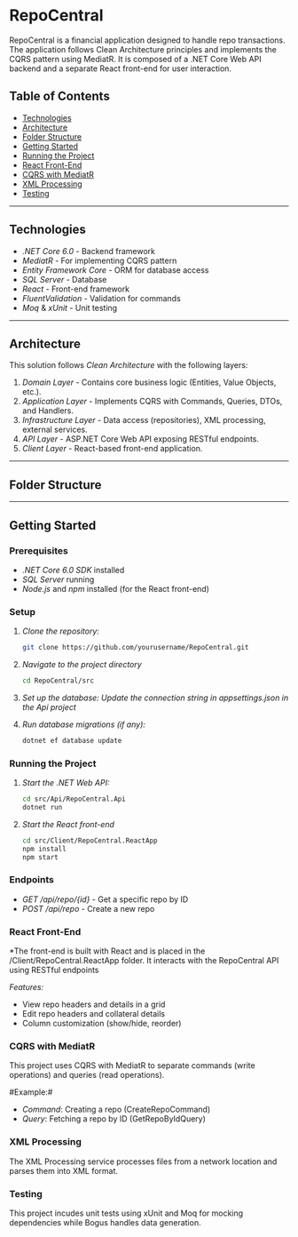 # RepoCentral

RepoCentral is a financial application designed to handle repo transactions. The application follows Clean Architecture principles and implements the CQRS pattern using MediatR. It is composed of a .NET Core Web API backend and a separate React front-end for user interaction.

## Table of Contents
- [Technologies](#technologies)
- [Architecture](#architecture)
- [Folder Structure](#folder-structure)
- [Getting Started](#getting-started)
- [Running the Project](#running-the-project)
- [React Front-End](#react-front-end)
- [CQRS with MediatR](#cqrs-with-mediatr)
- [XML Processing](#xml-processing)
- [Testing](#testing)
  
---

## Technologies

- *.NET Core 6.0* - Backend framework
- *MediatR* - For implementing CQRS pattern
- *Entity Framework Core* - ORM for database access
- *SQL Server* - Database
- *React* - Front-end framework
- *FluentValidation* - Validation for commands
- *Moq* & *xUnit* - Unit testing

---

## Architecture

This solution follows *Clean Architecture* with the following layers:
1. *Domain Layer* - Contains core business logic (Entities, Value Objects, etc.).
2. *Application Layer* - Implements CQRS with Commands, Queries, DTOs, and Handlers.
3. *Infrastructure Layer* - Data access (repositories), XML processing, external services.
4. *API Layer* - ASP.NET Core Web API exposing RESTful endpoints.
5. *Client Layer* - React-based front-end application.

---

## Folder Structure

---

## Getting Started

### Prerequisites
- *.NET Core 6.0 SDK* installed
- *SQL Server* running
- *Node.js* and *npm* installed (for the React front-end)

### Setup

1. *Clone the repository:*
   ```bash
   git clone https://github.com/yourusername/RepoCentral.git

2. *Navigate to the project directory*
   ```bash
   cd RepoCentral/src

3. *Set up the database: Update the connection string in appsettings.json in the Api project*

4. *Run database migrations (if any):*
   ```bash
   dotnet ef database update

### Running the Project

1. *Start the .NET Web API:*
   ```bash
   cd src/Api/RepoCentral.Api
   dotnet run

2. *Start the React front-end*
   ```bash
   cd src/Client/RepoCentral.ReactApp
   npm install
   npm start

### Endpoints

- *GET /api/repo/{id}* - Get a specific repo by ID
- *POST /api/repo* - Create a new repo

### React Front-End
*The front-end is built with React and is placed in the /Client/RepoCentral.ReactApp folder. It interacts with the RepoCentral API using RESTful endpoints

*Features:*
- View repo headers and details in a grid
- Edit repo headers and collateral details
- Column customization (show/hide, reorder)

### CQRS with MediatR

This project uses CQRS with MediatR to separate commands (write operations) and queries (read operations).

#Example:#
- *Command*: Creating a repo (CreateRepoCommand)
- *Query*: Fetching a repo by ID (GetRepoByIdQuery)

### XML Processing

The XML Processing service processes files from a network location and parses them into XML format.

### Testing

This project incudes unit tests using xUnit and Moq for mocking dependencies while Bogus handles data generation.